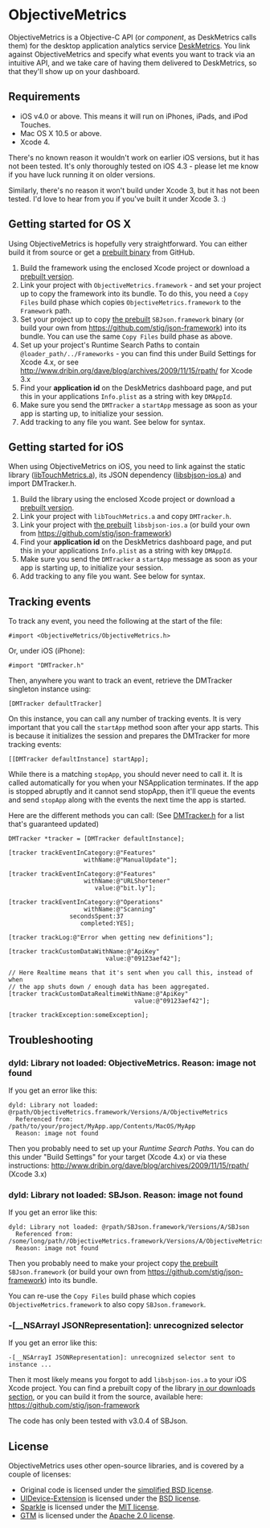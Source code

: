 ObjectiveMetrics
================

ObjectiveMetrics is a Objective-C API (or *component*, as DeskMetrics calls
them) for the desktop application analytics service [DeskMetrics][dm]. You link
against ObjectiveMetrics and specify what events you want to track via an
intuitive API, and we take care of having them delivered to DeskMetrics, so that
they'll show up on your dashboard.

Requirements
------------

* iOS v4.0 or above. This means it will run on iPhones, iPads, and iPod Touches.
* Mac OS X 10.5 or above.
* Xcode 4.

There's no known reason it wouldn't work on earlier iOS versions, but it has not
been tested. It's only thoroughly tested on iOS 4.3 - please let me know if you
have luck running it on older versions.

Similarly, there's no reason it won't build under Xcode 3, but it has not been
tested. I'd love to hear from you if you've built it under Xcode 3. :)

Getting started for OS X
------------------------

Using ObjectiveMetrics is hopefully very straightforward. You can either build
it from source or get a [prebuilt binary][download-osx] from GitHub.

1. Build the framework using the enclosed Xcode project or download a [prebuilt
   version][download-osx].
2. Link your project with `ObjectiveMetrics.framework` - and set your project up
   to copy the framework into its bundle. To do this, you need a `Copy Files`
   build phase which copies `ObjectiveMetrics.framework` to the `Framework`
   path.
3. Set your project up to copy [the prebuilt][sbjson-osx] `SBJson.framework`
   binary (or build your own from https://github.com/stig/json-framework) into
   its bundle.  You can use the same `Copy Files` build phase as above.
4. Set up your project's Runtime Search Paths to contain
   `@loader_path/../Frameworks` - you can find this under Build Settings for
   Xcode 4.x, or see http://www.dribin.org/dave/blog/archives/2009/11/15/rpath/
   for Xcode 3.x
5. Find your **application id** on the DeskMetrics dashboard page, and put this
   in your applications `Info.plist` as a string with key `DMAppId`.
6. Make sure you send the `DMTracker` a `startApp` message as soon as your app
   is starting up, to initialize your session.
7. Add tracking to any file you want. See below for syntax.

Getting started for iOS
-----------------------

When using ObjectiveMetrics on iOS, you need to link against the static library
([libTouchMetrics.a][download-ios]), its JSON dependency
([libsbjson-ios.a][sbjson-ios]) and import DMTracker.h.

1. Build the library using the enclosed Xcode project or download a [prebuilt
   version][download-ios].
2. Link your project with `libTouchMetrics.a` and copy `DMTracker.h`.
3. Link your project with [the prebuilt][sbjson-ios] `libsbjson-ios.a` (or build
   your own from https://github.com/stig/json-framework)
4. Find your **application id** on the DeskMetrics dashboard page, and put this
   in your applications `Info.plist` as a string with key `DMAppId`.
5. Make sure you send the `DMTracker` a `startApp` message as soon as your app
   is starting up, to initialize your session.
6. Add tracking to any file you want. See below for syntax.

Tracking events
---------------

To track any event, you need the following at the start of the file:

    #import <ObjectiveMetrics/ObjectiveMetrics.h>

Or, under iOS (iPhone):

    #import "DMTracker.h"

Then, anywhere you want to track an event, retrieve the DMTracker singleton
instance using:

    [DMTracker defaultTracker]

On this instance, you can call any number of tracking events. It is very
important that you call the `startApp` method soon after your app starts. This
is because it initializes the session and prepares the DMTracker for more
tracking events:

    [[DMTracker defaultInstance] startApp];

While there is a matching `stopApp`, you should never need to call it. It is
called automatically for you when your NSApplication terminates. If the app is
stopped abruptly and it cannot send stopApp, then it'll queue the events and
send `stopApp` along with the events the next time the app is started.

Here are the different methods you can call: (See [DMTracker.h][header] for
a list that's guaranteed updated)

    DMTracker *tracker = [DMTracker defaultInstance];

    [tracker trackEventInCategory:@"Features"
                         withName:@"ManualUpdate"];

    [tracker trackEventInCategory:@"Features"
                         withName:@"URLShortener"
                            value:@"bit.ly"];

    [tracker trackEventInCategory:@"Operations"
                         withName:@"Scanning"
                     secondsSpent:37
                        completed:YES];

    [tracker trackLog:@"Error when getting new definitions"];

    [tracker trackCustomDataWithName:@"ApiKey"
                               value:@"09123aef42"];

    // Here Realtime means that it's sent when you call this, instead of when
    // the app shuts down / enough data has been aggregated.
    [tracker trackCustomDataRealtimeWithName:@"ApiKey"
                                       value:@"09123aef42"];

    [tracker trackException:someException];

Troubleshooting
---------------

### dyld: Library not loaded: ObjectiveMetrics. Reason: image not found

If you get an error like this:

    dyld: Library not loaded: @rpath/ObjectiveMetrics.framework/Versions/A/ObjectiveMetrics
      Referenced from: /path/to/your/project/MyApp.app/Contents/MacOS/MyApp
      Reason: image not found

Then you probably need to set up your *Runtime Search Paths*. You can do this
under "Build Settings" for your target (Xcode 4.x) or via these instructions:
http://www.dribin.org/dave/blog/archives/2009/11/15/rpath/ (Xcode 3.x)

### dyld: Library not loaded: SBJson. Reason: image not found

If you get an error like this:

    dyld: Library not loaded: @rpath/SBJson.framework/Versions/A/SBJson
      Referenced from: /some/long/path//ObjectiveMetrics.framework/Versions/A/ObjectiveMetrics
      Reason: image not found

Then you probably need to make your project copy [the prebuilt][sbjson-osx]
`SBJson.framework` (or build your own from
https://github.com/stig/json-framework) into its bundle.

You can re-use the `Copy Files` build phase which copies
`ObjectiveMetrics.framework` to also copy `SBJson.framework`.

### -[__NSArrayI JSONRepresentation]: unrecognized selector

If you get an error like this:

    -[__NSArrayI JSONRepresentation]: unrecognized selector sent to instance ...

Then it most likely means you forgot to add `libsbjson-ios.a` to your iOS Xcode
project. You can find a prebuilt copy of the library [in our downloads
section][sbjson-ios], or you can build it from the source, available here:
https://github.com/stig/json-framework

The code has only been tested with v3.0.4 of SBJson.


License
-------

ObjectiveMetrics uses other open-source libraries, and is covered by a couple of
licenses:

* Original code is licensed under the [simplified BSD license][bsd-license].
* [UIDevice-Extension][uide] is licensed under the [BSD license][bsd-license].
* [Sparkle][sparkle] is licensed under the [MIT license][mit-license].
* [GTM][gtm] is licensed under the [Apache 2.0 license][apache2-license].


[dm]: http://www.deskmetrics.com
[header]: DMTracker.h
[download-osx]: /downloads/jorgenpt/ObjectiveMetrics/ObjectiveMetrics%20v1.1.zip
[download-ios]: /downloads/jorgenpt/ObjectiveMetrics/TouchMetrics%20v1.1.zip
[sbjson-ios]: /downloads/jorgenpt/ObjectiveMetrics/libsbjson-ios.a
[sbjson-osx]: /downloads/jorgenpt/ObjectiveMetrics/SBJson%20v3.0.4.zip
[sparkle]: http://sparkle.andymatuschak.org/
[gtm]: http://code.google.com/p/google-toolbox-for-mac/
[uide]: https://github.com/erica/uidevice-extension
[bsd-license]: http://www.opensource.org/licenses/bsd-license.php
[mit-license]: http://www.opensource.org/licenses/mit-license.php
[apache2-license]: http://www.apache.org/licenses/LICENSE-2.0
